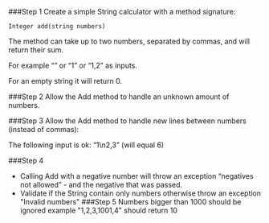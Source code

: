 ###Step 1
Create a simple String calculator with a method signature:

    Integer add(string numbers)
The method can take up to two numbers, separated by commas, and will return their sum.

For example “” or “1” or “1,2” as inputs.

For an empty string it will return 0.

###Step 2
Allow the Add method to handle an unknown amount of numbers.

###Step 3
Allow the Add method to handle new lines between numbers (instead of commas):

The following input is ok: “1\n2,3” (will equal 6)


###Step 4
- Calling Add with a negative number will throw an exception “negatives not allowed” - and the negative that was passed.
- Validate if the String contain only numbers otherwise throw an exception "Invalid numbers" 
###Step 5
Numbers bigger than 1000 should be ignored example "1,2,3,1001,4" should return 10
